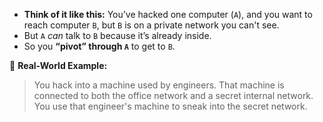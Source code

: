 
- **Think of it like this:** You’ve hacked one computer (`A`), and you want to reach computer `B`, but `B` is on a private network you can't see.
- But `A` _can_ talk to `B` because it’s already inside.
- So you **“pivot” through `A`** to get to `B`.

🧪 **Real-World Example:**

> You hack into a machine used by engineers. That machine is connected to both the office network and a secret internal network. You use that engineer's machine to sneak into the secret network.